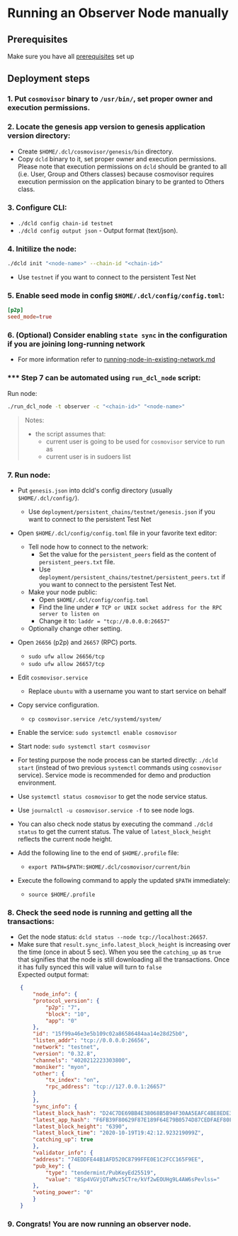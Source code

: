 # Running an Observer Node manually

## Prerequisites
Make sure you have all [prerequisites](./prerequisites.md) set up
## Deployment steps

### 1. Put `cosmovisor` binary to `/usr/bin/`, set proper owner and execution permissions.

### 2. Locate the genesis app version to genesis application version directory:
- Create `$HOME/.dcl/cosmovisor/genesis/bin` directory.
- Copy `dcld` binary to it, set proper owner and execution permissions.
    Please note that execution permissions on `dcld` should be granted to all (i.e. User, Group and Others classes)
    because cosmovisor requires execution permission on the application binary to be granted to Others class.

### 3. Configure CLI:
- `./dcld config chain-id testnet`
- `./dcld config output json` - Output format (text/json).

### 4. Initilize the node:

```bash
./dcld init "<node-name>" --chain-id "<chain-id>"
```
- Use `testnet` if you want to connect to the persistent Test Net

### 5. Enable seed mode in config `$HOME/.dcl/config/config.toml`:
```toml
[p2p]
seed_mode=true
```

### 6. (Optional) Consider enabling `state sync` in the configuration if you are joining long-running network
- For more information refer to [running-node-in-existing-network.md](../advanced/running-node-in-existing-network.md)

### *** Step 7 can be automated using `run_dcl_node` script:
Run node:

```bash
./run_dcl_node -t observer -c "<chain-id>" "<node-name>"
```

> Notes:
>
> * the script assumes that:
>   * current user is going to be used for `cosmovisor` service to run as
>   * current user is in sudoers list

### 7. Run node:
- Put `genesis.json` into dcld's config directory (usually `$HOME/.dcl/config/`).
    - Use `deployment/persistent_chains/testnet/genesis.json` if you want to connect to the persistent Test Net
- Open `$HOME/.dcl/config/config.toml` file in your favorite text editor:
    - Tell node how to connect to the network:
        - Set the value for the `persistent_peers` field as the content of `persistent_peers.txt` file.
        - Use `deployment/persistent_chains/testnet/persistent_peers.txt` if you want to connect to the persistent Test Net.
    - Make your node public:
        - Open `$HOME/.dcl/config/config.toml`
        - Find the line under `# TCP or UNIX socket address for the RPC server to listen on`
        - Change it to: `laddr = "tcp://0.0.0.0:26657"`
    - Optionally change other setting.
- Open `26656` (p2p) and `26657` (RPC) ports.
    - `sudo ufw allow 26656/tcp`
    - `sudo ufw allow 26657/tcp`
- Edit `cosmovisor.service`
    - Replace `ubuntu` with a username you want to start service on behalf
- Copy service configuration.
    - `cp cosmovisor.service /etc/systemd/system/`
- Enable the service: `sudo systemctl enable cosmovisor`
- Start node: `sudo systemctl start cosmovisor`
- For testing purpose the node process can be started directly: `./dcld start` (instead of two previous `systemctl` commands using `cosmovisor` service).
Service mode is recommended for demo and production environment.

- Use `systemctl status cosmovisor` to get the node service status.
- Use `journalctl -u cosmovisor.service -f` to see node logs.
- You can also check node status by executing the command `./dcld status` to get the current status.
    The value of `latest_block_height` reflects the current node height.

- Add the following line to the end of `$HOME/.profile` file:
    - `export PATH=$PATH:$HOME/.dcl/cosmovisor/current/bin`
- Execute the following command to apply the updated `$PATH` immediately:
    - `source $HOME/.profile`
### 8. Check the seed node is running and getting all the transactions:
- Get the node status: `dcld status --node tcp://localhost:26657`.
- Make sure that `result.sync_info.latest_block_height` is increasing over the time (once in about 5 sec). When you see the `catching_up` as `true` that signifies that the node is still downloading all the transactions. Once it has fully synced this will value will turn to `false`
<br>Expected output format:

```json
    {
        "node_info": {
        "protocol_version": {
            "p2p": "7",
            "block": "10",
            "app": "0"
        },
        "id": "15f99a46e3e5b109c02a86586484aa14e28d25b0",
        "listen_addr": "tcp://0.0.0.0:26656",
        "network": "testnet",
        "version": "0.32.8",
        "channels": "4020212223303800",
        "moniker": "myon",
        "other": {
            "tx_index": "on",
            "rpc_address": "tcp://127.0.0.1:26657"
        }
        },
        "sync_info": {
        "latest_block_hash": "D24C7DE69BB4E38068B5B94F30AA5EAFC4BE8EDE3064BE34FE34DBD8634DB8B5",
        "latest_app_hash": "F6FB39F80629F87E189F64E79B0574D87CEDFAEF80FD34AF4D3250604B471F90",
        "latest_block_height": "6390",
        "latest_block_time": "2020-10-19T19:42:12.923219099Z",
        "catching_up": true
        },
        "validator_info": {
        "address": "74EDDFE44B1AFD520C8799FFE0E1C2FCC165F9EE",
        "pub_key": {
            "type": "tendermint/PubKeyEd25519",
            "value": "8Sp4VGVjQTaMvz5CTre/kVf2wEOUHg9L4AW6sPevlss="
        },
        "voting_power": "0"
        }
    }
```

### 9. Congrats! You are now running an observer node.